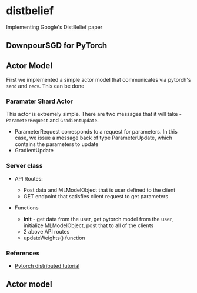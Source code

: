 # distbelief
Implementing Google's DistBelief paper

## DownpourSGD for PyTorch

## Actor Model
First we implemented a simple actor model that communicates via pytorch's `send` and `recv`. This can be done 

### Paramater Shard Actor

This actor is extremely simple. 
There are two messages that it will take - `ParameterRequest` and `GradientUpdate`. 
- ParameterRequest corresponds to a request for parameters. In this case, we issue a message back of type ParameterUpdate, which contains the parameters to update
- GradientUpdate




### Server class
- API Routes:
	- Post data and MLModelObject that is user defined to the client
	- GET endpoint that satisfies client request to get parameters

- Functions
	- __init__ - get data from the user, get pytorch model from the user, initialize MLModelObject, post that to all of the clients
	- 2 above API routes
	- updateWeights() function


### References
- [Pytorch distributed tutorial](http://pytorch.org/tutorials/intermediate/dist_tuto.html)


## Actor model
